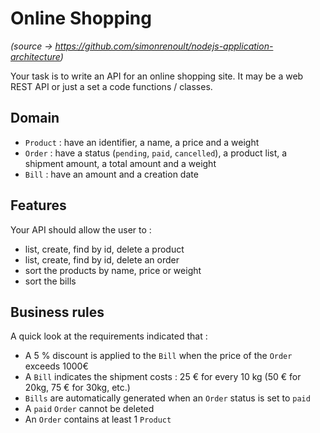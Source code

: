 # Online Shopping

_(source -> https://github.com/simonrenoult/nodejs-application-architecture)_

Your task is to write an API for an online shopping site.
It may be a web REST API or just a set a code functions / classes.

## Domain

+ `Product` : have an identifier, a name, a price and a weight
+ `Order` : have a status (`pending`, `paid`, `cancelled`), a product list, a shipment amount, a total amount and a weight
+ `Bill` : have an amount and a creation date

## Features

Your API should allow the user to :
+ list, create, find by id, delete a product
+ list, create, find by id, delete an order
+ sort the products by name, price or weight
+ sort the bills

## Business rules

A quick look at the requirements indicated that :
+ A 5 % discount is applied to the `Bill` when the price of the `Order` exceeds 1000€
+ A `Bill` indicates the shipment costs : 25 € for every 10 kg (50 € for 20kg, 75 € for 30kg, etc.)
+ `Bills` are automatically generated when an `Order` status is set to `paid`
+ A `paid` `Order` cannot be deleted
+ An `Order` contains at least 1 `Product` 

